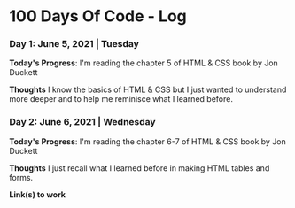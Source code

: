 # 100 Days Of Code - Log

### Day 1: June 5, 2021 | Tuesday

**Today's Progress**: I'm reading the chapter 5 of HTML & CSS book by Jon Duckett 

**Thoughts** I know the basics of HTML & CSS but I just wanted to understand more deeper and to help me reminisce what I learned before. 

### Day 2: June 6, 2021 | Wednesday

**Today's Progress**: I'm reading the chapter 6-7 of HTML & CSS book by Jon Duckett 

**Thoughts** I just recall what I learned before in making HTML tables and forms. 



**Link(s) to work**

